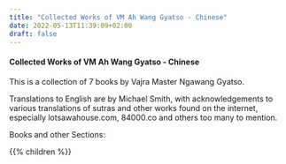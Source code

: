 ```yaml
---
title: "Collected Works of VM Ah Wang Gyatso - Chinese"
date: 2022-05-13T11:39:09+02:00
draft: false
---
```


#### Collected Works of VM Ah Wang Gyatso - Chinese

This is a collection of 7 books by Vajra Master Ngawang Gyatso. 

Translations to English are by Michael Smith, with acknowledgements to various translations of sutras and other works found on the internet, especially lotsawahouse.com, 84000.co
and others too many to mention.

Books and other Sections:

{{% children  %}}